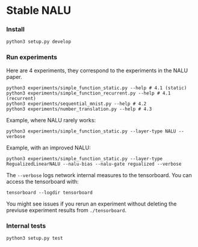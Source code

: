 # Stable NALU

### Install

```bash
python3 setup.py develop
```

### Run experiments

Here are 4 experiments, they correspond to the experiments in the NALU paper.

```
python3 experiments/simple_function_static.py --help # 4.1 (static)
python3 experiments/simple_function_recurrent.py --help # 4.1 (recurrent)
python3 experiments/sequential_mnist.py --help # 4.2
python3 experiments/number_translation.py --help # 4.3
```

Example, where NALU rarely works:

```
python3 experiments/simple_function_static.py --layer-type NALU --verbose
```

Example, with an improved NALU:

```
python3 experiments/simple_function_static.py --layer-type RegualizedLinearNALU --nalu-bias --nalu-gate regualized --verbose
```

The `--verbose` logs network internal measures to the tensorboard. You can access the tensorboard with:

```
tensorboard --logdir tensorboard
```

You might see issues if you rerun an experiment without deleting the previuse experiment results from `./tensorboard`.

### Internal tests

```bash
python3 setup.py test
```